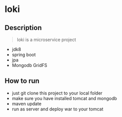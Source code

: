 # loki

## Description
  > loki is a microservice project 

  * jdk8
  * spring boot
  * jpa
  * Mongodb GridFS

## How to run 
  * just git clone this project to your local folder
  * make sure you have installed tomcat and mongodb
  * maven update 
  * run as server and deploy war to your tomcat 
   
 
